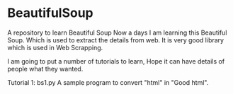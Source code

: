 # BeautifulSoup
A repository to learn Beautiful Soup
Now a days I am learning this Beautiful Soup. Which is used to extract the details from web. It is very good library which is used in Web Scrapping. 

I am going to put a number of tutorials to learn, Hope it can have details of people what they wanted.

Tutorial 1: bs1.py  A sample program to convert "html" in "Good html".

